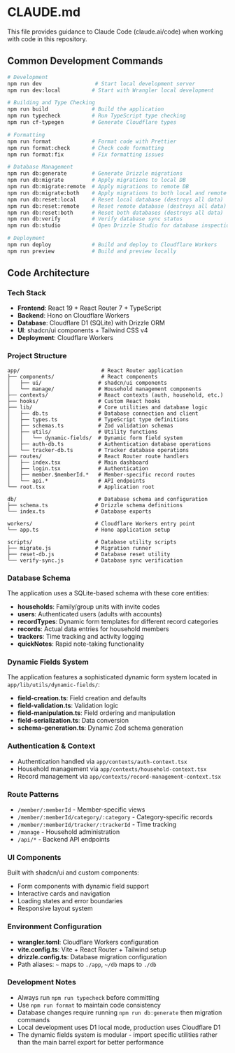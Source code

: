 # CLAUDE.md

This file provides guidance to Claude Code (claude.ai/code) when working with code in this repository.

## Common Development Commands

```bash
# Development
npm run dev                 # Start local development server
npm run dev:local          # Start with Wrangler local development

# Building and Type Checking
npm run build              # Build the application
npm run typecheck          # Run TypeScript type checking
npm run cf-typegen         # Generate Cloudflare types

# Formatting
npm run format             # Format code with Prettier
npm run format:check       # Check code formatting
npm run format:fix         # Fix formatting issues

# Database Management
npm run db:generate        # Generate Drizzle migrations
npm run db:migrate         # Apply migrations to local DB
npm run db:migrate:remote  # Apply migrations to remote DB
npm run db:migrate:both    # Apply migrations to both local and remote
npm run db:reset:local     # Reset local database (destroys all data)
npm run db:reset:remote    # Reset remote database (destroys all data)
npm run db:reset:both      # Reset both databases (destroys all data)
npm run db:verify          # Verify database sync status
npm run db:studio          # Open Drizzle Studio for database inspection

# Deployment
npm run deploy             # Build and deploy to Cloudflare Workers
npm run preview            # Build and preview locally
```

## Code Architecture

### Tech Stack
- **Frontend**: React 19 + React Router 7 + TypeScript
- **Backend**: Hono on Cloudflare Workers
- **Database**: Cloudflare D1 (SQLite) with Drizzle ORM
- **UI**: shadcn/ui components + Tailwind CSS v4
- **Deployment**: Cloudflare Workers

### Project Structure

```
app/                          # React Router application
├── components/               # React components
│   ├── ui/                  # shadcn/ui components
│   └── manage/              # Household management components
├── contexts/                # React contexts (auth, household, etc.)
├── hooks/                   # Custom React hooks
├── lib/                     # Core utilities and database logic
│   ├── db.ts                # Database connection and client
│   ├── types.ts             # TypeScript type definitions
│   ├── schemas.ts           # Zod validation schemas
│   ├── utils/               # Utility functions
│   │   └── dynamic-fields/  # Dynamic form field system
│   ├── auth-db.ts           # Authentication database operations
│   └── tracker-db.ts        # Tracker database operations
├── routes/                  # React Router route handlers
│   ├── index.tsx            # Main dashboard
│   ├── login.tsx            # Authentication
│   ├── member.$memberId.*   # Member-specific record routes
│   └── api.*                # API endpoints
└── root.tsx                 # Application root

db/                          # Database schema and configuration
├── schema.ts               # Drizzle schema definitions
└── index.ts                # Database exports

workers/                    # Cloudflare Workers entry point
└── app.ts                  # Hono application setup

scripts/                    # Database utility scripts
├── migrate.js              # Migration runner
├── reset-db.js             # Database reset utility
└── verify-sync.js          # Database sync verification
```

### Database Schema
The application uses a SQLite-based schema with these core entities:
- **households**: Family/group units with invite codes
- **users**: Authenticated users (adults with accounts)
- **recordTypes**: Dynamic form templates for different record categories
- **records**: Actual data entries for household members
- **trackers**: Time tracking and activity logging
- **quickNotes**: Rapid note-taking functionality

### Dynamic Fields System
The application features a sophisticated dynamic form system located in `app/lib/utils/dynamic-fields/`:
- **field-creation.ts**: Field creation and defaults
- **field-validation.ts**: Validation logic
- **field-manipulation.ts**: Field ordering and manipulation
- **field-serialization.ts**: Data conversion
- **schema-generation.ts**: Dynamic Zod schema generation

### Authentication & Context
- Authentication handled via `app/contexts/auth-context.tsx`
- Household management via `app/contexts/household-context.tsx`
- Record management via `app/contexts/record-management-context.tsx`

### Route Patterns
- `/member/:memberId` - Member-specific views
- `/member/:memberId/category/:category` - Category-specific records
- `/member/:memberId/tracker/:trackerId` - Time tracking
- `/manage` - Household administration
- `/api/*` - Backend API endpoints

### UI Components
Built with shadcn/ui and custom components:
- Form components with dynamic field support
- Interactive cards and navigation
- Loading states and error boundaries
- Responsive layout system

### Environment Configuration
- **wrangler.toml**: Cloudflare Workers configuration
- **vite.config.ts**: Vite + React Router + Tailwind setup
- **drizzle.config.ts**: Database migration configuration
- Path aliases: `~` maps to `./app`, `~/db` maps to `./db`

### Development Notes
- Always run `npm run typecheck` before committing
- Use `npm run format` to maintain code consistency  
- Database changes require running `npm run db:generate` then migration commands
- Local development uses D1 local mode, production uses Cloudflare D1
- The dynamic fields system is modular - import specific utilities rather than the main barrel export for better performance